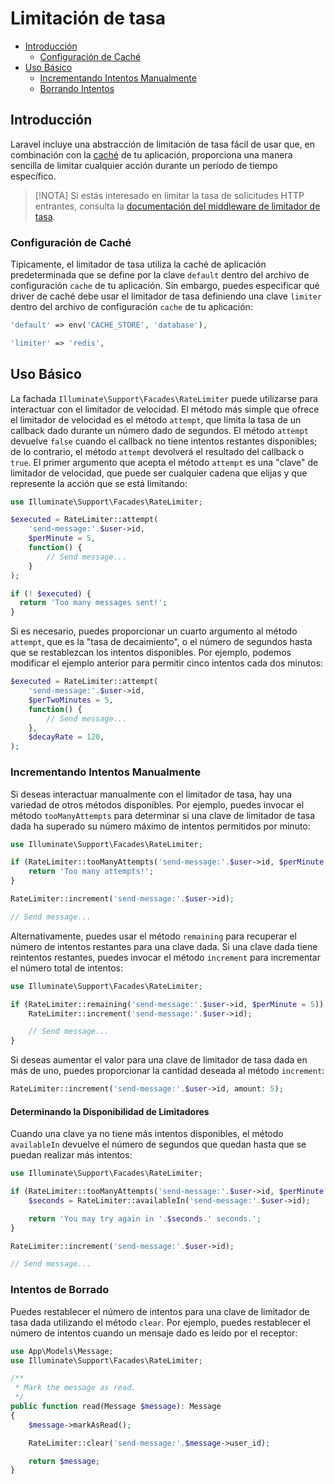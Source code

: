 # Limitación de tasa

- [Introducción](#introduction)
  - [Configuración de Caché](#cache-configuration)
- [Uso Básico](#basic-usage)
  - [Incrementando Intentos Manualmente](#manually-incrementing-attempts)
  - [Borrando Intentos](#clearing-attempts)

<a name="introduction"></a>
## Introducción

Laravel incluye una abstracción de limitación de tasa fácil de usar que, en combinación con la [caché](cache) de tu aplicación, proporciona una manera sencilla de limitar cualquier acción durante un período de tiempo específico.
> [!NOTA]
Si estás interesado en limitar la tasa de solicitudes HTTP entrantes, consulta la [documentación del middleware de limitador de tasa](/docs/%7B%7Bversion%7D%7D/routing#rate-limiting).

<a name="cache-configuration"></a>
### Configuración de Caché

Típicamente, el limitador de tasa utiliza la caché de aplicación predeterminada que se define por la clave `default` dentro del archivo de configuración `cache` de tu aplicación. Sin embargo, puedes especificar qué driver de caché debe usar el limitador de tasa definiendo una clave `limiter` dentro del archivo de configuración `cache` de tu aplicación:


```php
'default' => env('CACHE_STORE', 'database'),

'limiter' => 'redis',
```

<a name="basic-usage"></a>
## Uso Básico

La fachada `Illuminate\Support\Facades\RateLimiter` puede utilizarse para interactuar con el limitador de velocidad. El método más simple que ofrece el limitador de velocidad es el método `attempt`, que limita la tasa de un callback dado durante un número dado de segundos.
El método `attempt` devuelve `false` cuando el callback no tiene intentos restantes disponibles; de lo contrario, el método `attempt` devolverá el resultado del callback o `true`. El primer argumento que acepta el método `attempt` es una "clave" de limitador de velocidad, que puede ser cualquier cadena que elijas y que represente la acción que se está limitando:


```php
use Illuminate\Support\Facades\RateLimiter;

$executed = RateLimiter::attempt(
    'send-message:'.$user->id,
    $perMinute = 5,
    function() {
        // Send message...
    }
);

if (! $executed) {
  return 'Too many messages sent!';
}
```
Si es necesario, puedes proporcionar un cuarto argumento al método `attempt`, que es la "tasa de decaimiento", o el número de segundos hasta que se restablezcan los intentos disponibles. Por ejemplo, podemos modificar el ejemplo anterior para permitir cinco intentos cada dos minutos:


```php
$executed = RateLimiter::attempt(
    'send-message:'.$user->id,
    $perTwoMinutes = 5,
    function() {
        // Send message...
    },
    $decayRate = 120,
);
```

<a name="manually-incrementing-attempts"></a>
### Incrementando Intentos Manualmente

Si deseas interactuar manualmente con el limitador de tasa, hay una variedad de otros métodos disponibles. Por ejemplo, puedes invocar el método `tooManyAttempts` para determinar si una clave de limitador de tasa dada ha superado su número máximo de intentos permitidos por minuto:


```php
use Illuminate\Support\Facades\RateLimiter;

if (RateLimiter::tooManyAttempts('send-message:'.$user->id, $perMinute = 5)) {
    return 'Too many attempts!';
}

RateLimiter::increment('send-message:'.$user->id);

// Send message...
```
Alternativamente, puedes usar el método `remaining` para recuperar el número de intentos restantes para una clave dada. Si una clave dada tiene reintentos restantes, puedes invocar el método `increment` para incrementar el número total de intentos:


```php
use Illuminate\Support\Facades\RateLimiter;

if (RateLimiter::remaining('send-message:'.$user->id, $perMinute = 5)) {
    RateLimiter::increment('send-message:'.$user->id);

    // Send message...
}
```
Si deseas aumentar el valor para una clave de limitador de tasa dada en más de uno, puedes proporcionar la cantidad deseada al método `increment`:


```php
RateLimiter::increment('send-message:'.$user->id, amount: 5);
```

<a name="determining-limiter-availability"></a>
#### Determinando la Disponibilidad de Limitadores

Cuando una clave ya no tiene más intentos disponibles, el método `availableIn` devuelve el número de segundos que quedan hasta que se puedan realizar más intentos:


```php
use Illuminate\Support\Facades\RateLimiter;

if (RateLimiter::tooManyAttempts('send-message:'.$user->id, $perMinute = 5)) {
    $seconds = RateLimiter::availableIn('send-message:'.$user->id);

    return 'You may try again in '.$seconds.' seconds.';
}

RateLimiter::increment('send-message:'.$user->id);

// Send message...
```

<a name="clearing-attempts"></a>
### Intentos de Borrado

Puedes restablecer el número de intentos para una clave de limitador de tasa dada utilizando el método `clear`. Por ejemplo, puedes restablecer el número de intentos cuando un mensaje dado es leído por el receptor:


```php
use App\Models\Message;
use Illuminate\Support\Facades\RateLimiter;

/**
 * Mark the message as read.
 */
public function read(Message $message): Message
{
    $message->markAsRead();

    RateLimiter::clear('send-message:'.$message->user_id);

    return $message;
}
```